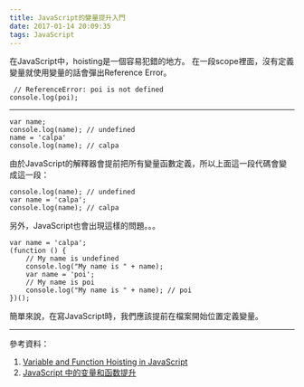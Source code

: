 ```yaml
---
title: JavaScript的變量提升入門
date: 2017-01-14 20:09:35
tags: JavaScript
---
```

在JavaScript中，hoisting是一個容易犯錯的地方。
在一段scope裡面，沒有定義變量就使用變量的話會彈出Reference Error。
```[js]
 // ReferenceError: poi is not defined
console.log(poi);
```
---
```[js]
var name;
console.log(name); // undefined
name = 'calpa'
console.log(name); // calpa
```
由於JavaScript的解釋器會提前把所有變量函數定義，所以上面這一段代碼會變成這一段：
```[js]
console.log(name); // undefined
var name = 'calpa';
console.log(name); // calpa
```
另外，JavaScript也會出現這樣的問題。。。
```[js]
var name = 'calpa';
(function () {
    // My name is undefined
    console.log("My name is " + name);
    var name = 'poi';
    // My name is poi
    console.log("My name is " + name); // poi
})();
```
簡單來說，在寫JavaScript時，我們應該提前在檔案開始位置定義變量。

---
參考資料：
1. [Variable and Function Hoisting in JavaScript](http://adripofJavaScript.com/blog/drips/variable-and-function-hoisting)
1. [JavaScript 中的变量和函数提升](http://jinlong.github.io/2013/09/11/var-and-fun-hoisting/)
